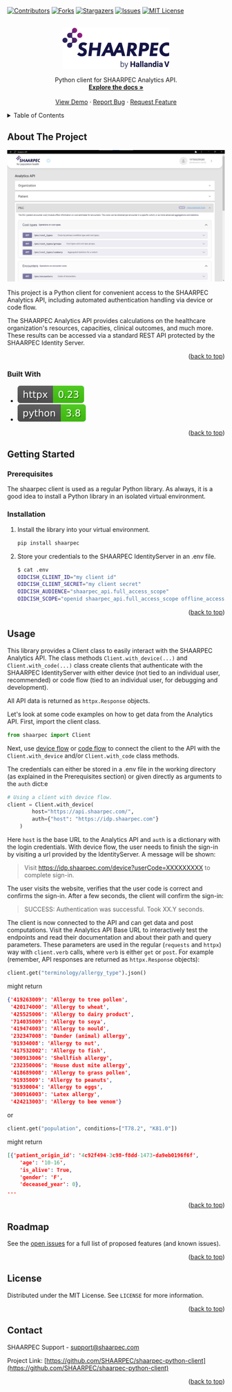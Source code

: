 
<!-- PROJECT SHIELDS -->
<!--
*** I'm using markdown "reference style" links for readability.
*** Reference links are enclosed in brackets [ ] instead of parentheses ( ).
*** See the bottom of this document for the declaration of the reference variables
*** for contributors-url, forks-url, etc. This is an optional, concise syntax you may use.
*** https://www.markdownguide.org/basic-syntax/#reference-style-links
-->
[![Contributors][contributors-shield]][contributors-url]
[![Forks][forks-shield]][forks-url]
[![Stargazers][stars-shield]][stars-url]
[![Issues][issues-shield]][issues-url]
[![MIT License][license-shield]][license-url]


<!-- PROJECT LOGO -->
<br />
<div align="center">
  <a href="https://github.com/SHAARPEC/shaarpec-python-client">
    <img src="images/logo.png" alt="Logo" width="248" height="95">
  </a>

  <p align="center">
    Python client for SHAARPEC Analytics API.
    <br />
    <a href="https://github.com/SHAARPEC/shaarpec-python-client"><strong>Explore the docs »</strong></a>
    <br />
    <br />
    <a href="https://github.com/SHAARPEC/shaarpec-python-client">View Demo</a>
    ·
    <a href="https://github.com/SHAARPEC/shaarpec-python-client/issues">Report Bug</a>
    ·
    <a href="https://github.com/SHAARPEC/shaarpec-python-client/issues">Request Feature</a>
  </p>
</div>



<!-- TABLE OF CONTENTS -->
<details>
  <summary>Table of Contents</summary>
  <ol>
    <li>
      <a href="#about-the-project">About The Project</a>
      <ul>
        <li><a href="#built-with">Built With</a></li>
      </ul>
    </li>
    <li>
      <a href="#getting-started">Getting Started</a>
      <ul>
        <li><a href="#prerequisites">Prerequisites</a></li>
        <li><a href="#installation">Installation</a></li>
      </ul>
    </li>
    <li><a href="#usage">Usage</a></li>
    <li><a href="#roadmap">Roadmap</a></li>
    <li><a href="#license">License</a></li>
    <li><a href="#contact">Contact</a></li>
  </ol>
</details>



<!-- ABOUT THE PROJECT -->
## About The Project

[![SHAARPEC API screenshot][product-screenshot]](https://www.shaarpec.com)

This project is a Python client for convenient access to the SHAARPEC Analytics API, including automated authentication handling via device or code flow.

The SHAARPEC Analytics API provides calculations on the healthcare organization's resources, capacities, clinical outcomes, and much more. These results can be accessed via a standard REST API protected by the SHAARPEC Identity Server.

<p align="right">(<a href="#top">back to top</a>)</p>

### Built With

* [![Httpx][Httpx]][Httpx]
* [![Python][Python]][Python-url]

<p align="right">(<a href="#top">back to top</a>)</p>

<!-- GETTING STARTED -->
## Getting Started

### Prerequisites

The shaarpec client is used as a regular Python library. As always, it is a good idea to install a Python library in an isolated virtual environment.

### Installation

1. Install the library into your virtual environment.
   ```bash
   pip install shaarpec
   ```
2. Store your credentials to the SHAARPEC IdentityServer in an .env file.
   ```bash
   $ cat .env
   OIDCISH_CLIENT_ID="my client id"
   OIDCISH_CLIENT_SECRET="my client secret"
   OIDCISH_AUDIENCE="shaarpec_api.full_access_scope"
   OIDCISH_SCOPE="openid shaarpec_api.full_access_scope offline_access"
   ```

<p align="right">(<a href="#top">back to top</a>)</p>

<!-- USAGE EXAMPLES -->
## Usage

This library provides a Client class to easily interact with the SHAARPEC Analytics API. The class methods `Client.with_device(...)` and `Client.with_code(...)` class create clients that authenticate with the SHAARPEC IdentityServer with either device (not tied to an individual user, recommended) or code flow (tied to an individual user, for debugging and development).

All API data is returned as `httpx.Response` objects.

Let's look at some code examples on how to get data from the Analytics API. First, import the client class.
```python
from shaarpec import Client
```

Next, use [device flow](https://auth0.com/docs/get-started/authentication-and-authorization-flow/device-authorization-flow) or [code flow](https://auth0.com/docs/get-started/authentication-and-authorization-flow/authorization-code-flow) to connect the client to the API with the `Client.with_device` and/or `Client.with_code` class methods.

The credentials can either be stored in a .env file in the working directory (as explained in the Prerequisites section) or given directly as arguments to the `auth` dict:e
```python
# Using a client with device flow.
client = Client.with_device(
        host="https://api.shaarpec.com/",
        auth={"host": "https://idp.shaarpec.com"}
    )
```
Here `host` is the base URL to the Analytics API and `auth` is a dictionary with the login credentials. With device flow, the user needs to finish the sign-in by visiting a url provided by the IdentityServer. A message will be shown:

> Visit https://idp.shaarpec.com/device?userCode=XXXXXXXXX to complete sign-in.

The user visits the website, verifies that the user code is correct and confirms the sign-in. After a few seconds, the client will confirm the sign-in:

> SUCCESS: Authentication was successful. Took XX.Y seconds.

The client is now connected to the API and can get data and post computations. Visit the Analytics API Base URL to interactively test the endpoints and read their documentation and about their path and query parameters. These parameters are used in the regular (`requests` and `httpx`) way with `client.verb` calls, where `verb` is either `get` or `post`. For example (remember, API responses are returned as `httpx.Response` objects):
```python
client.get("terminology/allergy_type").json()
```
might return
```json
{'419263009': 'Allergy to tree pollen',
 '420174000': 'Allergy to wheat',
 '425525006': 'Allergy to dairy product',
 '714035009': 'Allergy to soya',
 '419474003': 'Allergy to mould',
 '232347008': 'Dander (animal) allergy',
 '91934008': 'Allergy to nut',
 '417532002': 'Allergy to fish',
 '300913006': 'Shellfish allergy',
 '232350006': 'House dust mite allergy',
 '418689008': 'Allergy to grass pollen',
 '91935009': 'Allergy to peanuts',
 '91930004': 'Allergy to eggs',
 '300916003': 'Latex allergy',
 '424213003': 'Allergy to bee venom'}
```
or
```python
client.get("population", conditions=["T78.2", "K81.0"])
```
might return
```json
[{'patient_origin_id': '4c92f494-3c98-f8dd-1473-da9eb0196f6f',
    'age': '10-16',
    'is_alive': True,
    'gender': 'F',
    'deceased_year': 0},
...
```

<p align="right">(<a href="#top">back to top</a>)</p>

<!-- ROADMAP -->
## Roadmap

See the [open issues](https://github.com/SHAARPEC/shaarpec-python-client/issues) for a full list of proposed features (and known issues).

<p align="right">(<a href="#top">back to top</a>)</p>


<!-- LICENSE -->
## License

Distributed under the MIT License. See `LICENSE` for more information.

<p align="right">(<a href="#top">back to top</a>)</p>


<!-- CONTACT -->
## Contact

SHAARPEC Support - support@shaarpec.com

Project Link: [https://github.com/SHAARPEC/shaarpec-python-client](https://github.com/SHAARPEC/shaarpec-python-client)

<p align="right">(<a href="#top">back to top</a>)</p>


<!-- MARKDOWN LINKS & IMAGES -->
<!-- https://www.markdownguide.org/basic-syntax/#reference-style-links -->
[contributors-shield]: https://img.shields.io/github/contributors/SHAARPEC/shaarpec-python-client.svg?style=for-the-badge
[contributors-url]: https://github.com/SHAARPEC/shaarpec-python-client/graphs/contributors
[forks-shield]: https://img.shields.io/github/forks/SHAARPEC/shaarpec-python-client.svg?style=for-the-badge
[forks-url]: https://github.com/SHAARPEC/shaarpec-python-client/network/members
[stars-shield]: https://img.shields.io/github/stars/SHAARPEC/shaarpec-python-client.svg?style=for-the-badge
[stars-url]: https://github.com/SHAARPEC/shaarpec-python-client/stargazers
[issues-shield]: https://img.shields.io/github/issues/SHAARPEC/shaarpec-python-client.svg?style=for-the-badge
[issues-url]: https://github.com/SHAARPEC/shaarpec-python-client/issues
[license-shield]: https://img.shields.io/github/license/SHAARPEC/shaarpec-python-client?style=for-the-badge
[license-url]: https://github.com/SHAARPEC/shaarpec-python-client/blob/master/LICENSE
[product-screenshot]: images/screenshot.png
[Httpx]: images/httpx.svg
[Httpx-url]: https://www.python-httpx.org/
[Python]: images/python-3.8.svg
[Python-url]: https://www.python.org/
